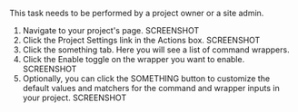 <!-- id: 53674236 -->

This task needs to be performed by a project owner or a site admin.

1. Navigate to your project's page. SCREENSHOT
2. Click the Project Settings link in the Actions box. SCREENSHOT
3. Click the something tab. Here you will see a list of command wrappers.
4. Click the Enable toggle on the wrapper you want to enable. SCREENSHOT
5. Optionally, you can click the SOMETHING button to customize the default values and matchers for the command and wrapper inputs in your project. SCREENSHOT
